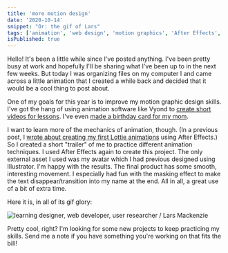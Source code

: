 ```yaml
---
title: 'more motion design'
date: '2020-10-14'
snippet: "Or: the gif of Lars"
tags: ['animation', 'web design', 'motion graphics', 'After Effects', 'Illustrator']
isPublished: true
---
```

Hello! It's been a little while since I've posted anything. I've been pretty busy at work and hopefully I'll be sharing what I've been up to in the next few weeks. But today I was organizing files on my computer I and came across a little animation that I created a while back and decided that it would be a cool thing to post about. 

One of my goals for this year is to improve my motion graphic design skills. I've got the hang of using animation software like Vyond to [create short videos for lessons](https://youtu.be/ICqYKDa4Ow4). I've even [made a birthday card for my mom](https://youtu.be/rt-fVnVopxs).

I want to learn more of the mechanics of animation, though. (In a previous post, I [wrote about creating my first Lottie animations](/blog/still-loading:-lottie-animations/) using After Effects.) So I created a short "trailer" of me to practice different animation techniques. I used After Effects again to create this project. The only external asset I used was my avatar which I had previous designed using Illustrator. I'm happy with the results. The final product has some smooth, interesting movement. I especially had fun with the masking effect to make the text disappear/transition into my name at the end. All in all, a great use of a bit of extra time.

Here it is, in all of its gif glory:


![learning designer, web developer, user researcher / Lars Mackenzie](/images/lars.gif)

Pretty cool, right? I'm looking for some new projects to keep practicing my skills. Send me a note if you have something you're working on that fits the bill! 